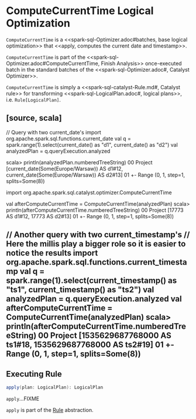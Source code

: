 # ComputeCurrentTime Logical Optimization

`ComputeCurrentTime` is a <<spark-sql-Optimizer.adoc#batches, base logical optimization>> that <<apply, computes the current date and timestamp>>.

`ComputeCurrentTime` is part of the <<spark-sql-Optimizer.adoc#ComputeCurrentTime, Finish Analysis>> once-executed batch in the standard batches of the <<spark-sql-Optimizer.adoc#, Catalyst Optimizer>>.

`ComputeCurrentTime` is simply a <<spark-sql-catalyst-Rule.md#, Catalyst rule>> for transforming <<spark-sql-LogicalPlan.adoc#, logical plans>>, i.e. `Rule[LogicalPlan]`.

[source, scala]
----
// Query with two current_date's
import org.apache.spark.sql.functions.current_date
val q = spark.range(1).select(current_date() as "d1", current_date() as "d2")
val analyzedPlan = q.queryExecution.analyzed

scala> println(analyzedPlan.numberedTreeString)
00 Project [current_date(Some(Europe/Warsaw)) AS d1#12, current_date(Some(Europe/Warsaw)) AS d2#13]
01 +- Range (0, 1, step=1, splits=Some(8))

import org.apache.spark.sql.catalyst.optimizer.ComputeCurrentTime

val afterComputeCurrentTime = ComputeCurrentTime(analyzedPlan)
scala> println(afterComputeCurrentTime.numberedTreeString)
00 Project [17773 AS d1#12, 17773 AS d2#13]
01 +- Range (0, 1, step=1, splits=Some(8))

// Another query with two current_timestamp's
// Here the millis play a bigger role so it is easier to notice the results
import org.apache.spark.sql.functions.current_timestamp
val q = spark.range(1).select(current_timestamp() as "ts1", current_timestamp() as "ts2")
val analyzedPlan = q.queryExecution.analyzed
val afterComputeCurrentTime = ComputeCurrentTime(analyzedPlan)
scala> println(afterComputeCurrentTime.numberedTreeString)
00 Project [1535629687768000 AS ts1#18, 1535629687768000 AS ts2#19]
01 +- Range (0, 1, step=1, splits=Some(8))
----

## <span id="apply"> Executing Rule

```scala
apply(plan: LogicalPlan): LogicalPlan
```

`apply`...FIXME

`apply` is part of the [Rule](../spark-sql-catalyst-Rule.md#apply) abstraction.
